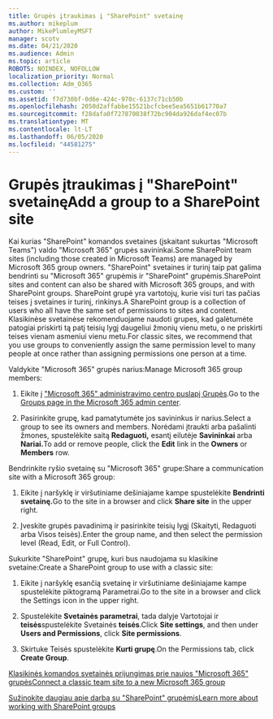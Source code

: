 ```yaml
---
title: Grupės įtraukimas į "SharePoint" svetainę
ms.author: mikeplum
author: MikePlumleyMSFT
manager: scotv
ms.date: 04/21/2020
ms.audience: Admin
ms.topic: article
ROBOTS: NOINDEX, NOFOLLOW
localization_priority: Normal
ms.collection: Adm_O365
ms.custom: ''
ms.assetid: f7d730bf-0d6e-424c-970c-6137c71cb50b
ms.openlocfilehash: 2050d2affabbe15521bcfcbee5ea5651b61770a7
ms.sourcegitcommit: f28dafa0f727870038f72bc904da926daf4ec07b
ms.translationtype: MT
ms.contentlocale: lt-LT
ms.lasthandoff: 06/05/2020
ms.locfileid: "44581275"
---
```

# <a name="add-a-group-to-a-sharepoint-site"></a><span data-ttu-id="1eb18-102">Grupės įtraukimas į "SharePoint" svetainę</span><span class="sxs-lookup"><span data-stu-id="1eb18-102">Add a group to a SharePoint site</span></span>

<span data-ttu-id="1eb18-103">Kai kurias "SharePoint" komandos svetaines (įskaitant sukurtas "Microsoft Teams") valdo "Microsoft 365" grupės savininkai.</span><span class="sxs-lookup"><span data-stu-id="1eb18-103">Some SharePoint team sites (including those created in Microsoft Teams) are managed by Microsoft 365 group owners.</span></span> <span data-ttu-id="1eb18-104">"SharePoint" svetaines ir turinį taip pat galima bendrinti su "Microsoft 365" grupėmis ir "SharePoint" grupėmis.</span><span class="sxs-lookup"><span data-stu-id="1eb18-104">SharePoint sites and content can also be shared with Microsoft 365 groups, and with SharePoint groups.</span></span> <span data-ttu-id="1eb18-105">SharePoint grupė yra vartotojų, kurie visi turi tas pačias teises į svetaines ir turinį, rinkinys.</span><span class="sxs-lookup"><span data-stu-id="1eb18-105">A SharePoint group is a collection of users who all have the same set of permissions to sites and content.</span></span> <span data-ttu-id="1eb18-106">Klasikinėse svetainėse rekomenduojame naudoti grupes, kad galėtumėte patogiai priskirti tą patį teisių lygį daugeliui žmonių vienu metu, o ne priskirti teises vienam asmeniui vienu metu.</span><span class="sxs-lookup"><span data-stu-id="1eb18-106">For classic sites, we recommend that you use groups to conveniently assign the same permission level to many people at once rather than assigning permissions one person at a time.</span></span>
  
<span data-ttu-id="1eb18-107">Valdykite "Microsoft 365" grupės narius:</span><span class="sxs-lookup"><span data-stu-id="1eb18-107">Manage Microsoft 365 group members:</span></span>
  
1. <span data-ttu-id="1eb18-108">Eikite į ["Microsoft 365" administravimo centro puslapį Grupės](https://portal.office.com/adminportal/home#/groups).</span><span class="sxs-lookup"><span data-stu-id="1eb18-108">Go to the [Groups page in the Microsoft 365 admin center](https://portal.office.com/adminportal/home#/groups).</span></span>
    
2. <span data-ttu-id="1eb18-109">Pasirinkite grupę, kad pamatytumėte jos savininkus ir narius.</span><span class="sxs-lookup"><span data-stu-id="1eb18-109">Select a group to see its owners and members.</span></span> <span data-ttu-id="1eb18-110">Norėdami įtraukti arba pašalinti žmones, spustelėkite saitą **Redaguoti,** esantį eilutėje **Savininkai** arba **Nariai.**</span><span class="sxs-lookup"><span data-stu-id="1eb18-110">To add or remove people, click the **Edit** link in the **Owners** or **Members** row.</span></span> 
    
<span data-ttu-id="1eb18-111">Bendrinkite ryšio svetainę su "Microsoft 365" grupe:</span><span class="sxs-lookup"><span data-stu-id="1eb18-111">Share a communication site with a Microsoft 365 group:</span></span>
  
1. <span data-ttu-id="1eb18-112">Eikite į naršyklę ir viršutiniame dešiniajame kampe spustelėkite **Bendrinti svetainę.**</span><span class="sxs-lookup"><span data-stu-id="1eb18-112">Go to the site in a browser and click **Share site** in the upper right.</span></span> 
    
2. <span data-ttu-id="1eb18-113">Įveskite grupės pavadinimą ir pasirinkite teisių lygį (Skaityti, Redaguoti arba Visos teisės).</span><span class="sxs-lookup"><span data-stu-id="1eb18-113">Enter the group name, and then select the permission level (Read, Edit, or Full Control).</span></span>
    
<span data-ttu-id="1eb18-114">Sukurkite "SharePoint" grupę, kuri bus naudojama su klasikine svetaine:</span><span class="sxs-lookup"><span data-stu-id="1eb18-114">Create a SharePoint group to use with a classic site:</span></span>
  
1. <span data-ttu-id="1eb18-115">Eikite į naršyklę esančią svetainę ir viršutiniame dešiniajame kampe spustelėkite piktogramą Parametrai.</span><span class="sxs-lookup"><span data-stu-id="1eb18-115">Go to the site in a browser and click the Settings icon in the upper right.</span></span>
    
2. <span data-ttu-id="1eb18-116">Spustelėkite **Svetainės parametrai**, tada dalyje Vartotojai ir **teisės**spustelėkite Svetainės **teisės**.</span><span class="sxs-lookup"><span data-stu-id="1eb18-116">Click **Site settings**, and then under **Users and Permissions**, click **Site permissions**.</span></span>
    
3. <span data-ttu-id="1eb18-117">Skirtuke Teisės spustelėkite **Kurti grupę**.</span><span class="sxs-lookup"><span data-stu-id="1eb18-117">On the Permissions tab, click **Create Group**.</span></span>
    
[<span data-ttu-id="1eb18-118">Klasikinės komandos svetainės prijungimas prie naujos "Microsoft 365" grupės</span><span class="sxs-lookup"><span data-stu-id="1eb18-118">Connect a classic team site to a new Microsoft 365 group</span></span>](https://go.microsoft.com/fwlink/?linkid=2008654)
  
[<span data-ttu-id="1eb18-119">Sužinokite daugiau apie darbą su "SharePoint" grupėmis</span><span class="sxs-lookup"><span data-stu-id="1eb18-119">Learn more about working with SharePoint groups</span></span>](https://go.microsoft.com/fwlink/?linkid=874658)
  

